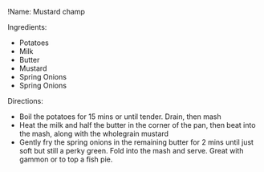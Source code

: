 !Name: Mustard champ

Ingredients:
- Potatoes
- Milk
- Butter
- Mustard
- Spring Onions
- Spring Onions

Directions:
- Boil the potatoes for 15 mins or until tender. Drain, then mash
- Heat the milk and half the butter in the corner of the pan, then beat into the mash, along with the wholegrain mustard
- Gently fry the spring onions in the remaining butter for 2 mins until just soft but still a perky green. Fold into the mash and serve. Great with gammon or to top a fish pie.
